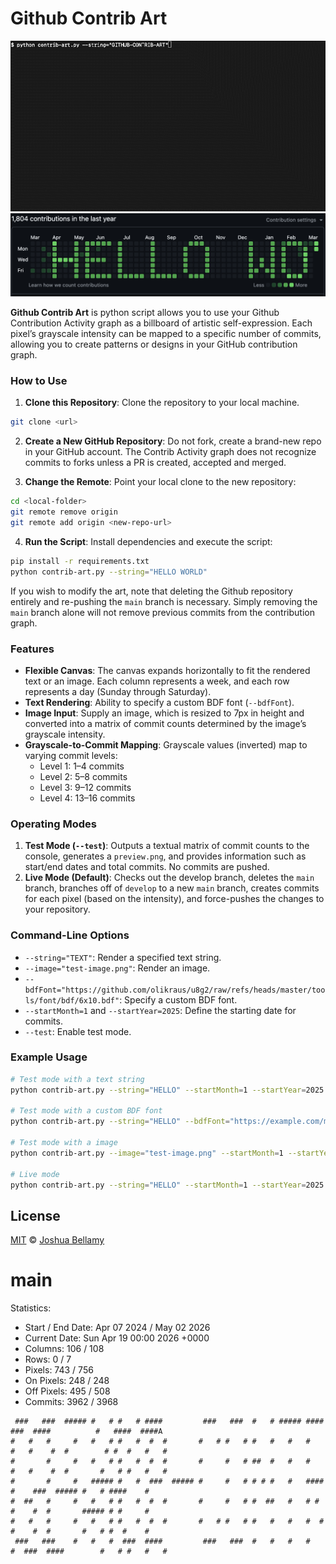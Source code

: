 # Github Contrib Art

![Console Example](docs-console-output.gif)
![Github Contribution Activity Graph](docs-example.png)

**Github Contrib Art** is python script allows you to use your Github Contribution Activity graph as a billboard of artistic self-expression. Each pixel’s grayscale intensity can be mapped to a specific number of commits, allowing you to create patterns or designs in your GitHub contribution graph.

### How to Use

1. **Clone this Repository**: Clone the repository to your local machine.

```bash
git clone <url>
```

2. **Create a New GitHub Repository**: Do not fork, create a brand-new repo in your GitHub account. The Contrib Activity graph does not recognize commits to forks unless a PR is created, accepted and merged.

3. **Change the Remote**: Point your local clone to the new repository:

```bash
cd <local-folder>
git remote remove origin
git remote add origin <new-repo-url>
```

4. **Run the Script**: Install dependencies and execute the script:

```bash
pip install -r requirements.txt
python contrib-art.py --string="HELLO WORLD"
```

If you wish to modify the art, note that deleting the Github repository entirely and re-pushing the `main` branch is necessary. Simply removing the `main` branch alone will not remove previous commits from the contribution graph.

### Features

- **Flexible Canvas**: The canvas expands horizontally to fit the rendered text or an image. Each column represents a week, and each row represents a day (Sunday through Saturday).
- **Text Rendering**: Ability to specify a custom BDF font (`--bdfFont`).
- **Image Input**: Supply an image, which is resized to 7px in height and converted into a matrix of commit counts determined by the image’s grayscale intensity.
- **Grayscale-to-Commit Mapping**: Grayscale values (inverted) map to varying commit levels:
  - Level 1: 1–4 commits
  - Level 2: 5–8 commits
  - Level 3: 9–12 commits
  - Level 4: 13–16 commits

### Operating Modes

1. **Test Mode (`--test`)**: Outputs a textual matrix of commit counts to the console, generates a `preview.png`, and provides information such as start/end dates and total commits. No commits are pushed.
2. **Live Mode (Default)**: Checks out the develop branch, deletes the `main` branch, branches off of `develop` to a new `main` branch, creates commits for each pixel (based on the intensity), and force-pushes the changes to your repository.

### Command-Line Options

- `--string="TEXT"`: Render a specified text string.
- `--image="test-image.png"`: Render an image.
- `--bdfFont="https://github.com/olikraus/u8g2/raw/refs/heads/master/tools/font/bdf/6x10.bdf"`: Specify a custom BDF font.
- `--startMonth=1` and `--startYear=2025`: Define the starting date for commits.
- `--test`: Enable test mode.

### Example Usage

```bash
# Test mode with a text string
python contrib-art.py --string="HELLO" --startMonth=1 --startYear=2025 --test

# Test mode with a custom BDF font
python contrib-art.py --string="HELLO" --bdfFont="https://example.com/myfont.BDF" --startMonth=1 --startYear=2025 --test

# Test mode with a image
python contrib-art.py --image="test-image.png" --startMonth=1 --startYear=2025 --test

# Live mode
python contrib-art.py --string="HELLO" --startMonth=1 --startYear=2025
```

## License

[MIT](http://opensource.org/licenses/MIT) © [Joshua Bellamy](http://www.psidox.com)


<!-- git-art-section-start -->
# main

Statistics:
- Start / End Date: Apr 07 2024 / May 02 2026
- Current Date: Sun Apr 19 00:00 2026 +0000
- Columns: 106 / 108
- Rows: 0 / 7
- Pixels: 743 / 756
- On Pixels: 248 / 248
- Off Pixels: 495 / 508
- Commits: 3962 / 3968

```
 ###   ###  ##### #   # #   # ####         ###   ###  #   # ##### ####   ###  ####          #   ####  ####A 
#   #   #     #   #   # #   #  #  #       #   # #   # #   #   #   #   #   #    #  #        # #  #   #   #   
#       #     #   #   # #   #  #  #       #     #   # ##  #   #   #   #   #    #  #       #   # #   #   #   
#       #     #   ##### #   #  ###  ##### #     #   # # # #   #   ####    #    ###  ##### #   # ####    #   
#  ##   #     #   #   # #   #  #  #       #     #   # #  ##   #   # #     #    #  #       ##### # #     #   
#   #   #     #   #   # #   #  #  #       #   # #   # #   #   #   #  #    #    #  #       #   # #  #    #   
 ###   ###    #   #   #  ###  ####         ###   ###  #   #   #   #   #  ###  ####        #   # #   #   #   
```
<!-- git-art-section-end -->
